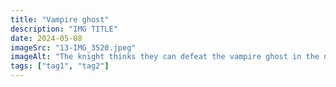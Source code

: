```yaml
---
title: "Vampire ghost"
description: "IMG TITLE"
date: 2024-05-08
imageSrc: "13-IMG_3520.jpeg"
imageAlt: "The knight thinks they can defeat the vampire ghost in the night."
tags: ["tag1", "tag2"]
---
```

